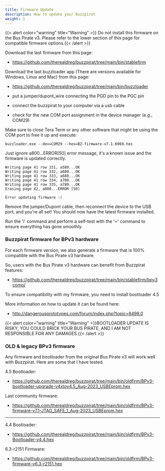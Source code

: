 ```yaml
---
title: Firmware Update
description: How to update your Buzzpirat
weight: 1
---
```


{{< alert color="warning" title="Warning" >}}
Do not install this firmware on the Bus Pirate v3. Please refer to the lower section of this page for compatible firmware options.{{< /alert >}}

Download the last firmware from this page: 
- https://github.com/therealdreg/buzzpirat/tree/main/bin/stablefirm

Download the last buzzloader app (There are versions available for Windows, Linux and Mac) from this page:
- https://github.com/therealdreg/buzzpirat/tree/main/bin/buzzloader

- put a jumper/dupont_wire connecting the PGD pin to the PGC pin
- connect the buzzpirat to your computer via a usb cable
- check for the new COM port assignment in the device manager (e.g., COM29)

Make sure to close Tera Term or any other software that might be using the COM port to free it up and execute:
```
buzzloader.exe --dev=COM29 --hex=BZ-firmware-v7.1.6969.hex
```

Just ignore a800...ERROR[50] error message, it's a known issue and the firmware is updated correctly.
```
Writing page 41 row 331, a580...OK
Writing page 41 row 332, a600...OK
Writing page 41 row 333, a680...OK
Writing page 41 row 334, a700...OK
Writing page 41 row 335, a780...OK
Erasing page 42, a800...ERROR [50]

Error updating firmware :(
```

Remove the jumper/Dupont cable, then reconnect the device to the USB port, and you're all set! You should now have the latest firmware installed. 

Run the 'i' command and perform a self-test with the '~' command to ensure everything has gone smoothly.

### Buzzpirat firmware for BPv3 hardware

For each firmware version, we also generate a firmware that is 100% compatible with the Bus Pirate v3 hardware.

So, users with the Bus Pirate v3 hardware can benefit from Buzzpirat features: 

- https://github.com/therealdreg/buzzpirat/tree/main/bin/stablefirm/bpv3comp/


To ensure compatibility with my firmware, you need to install bootloader 4.5

More information on how to update it can be found here:
- http://dangerousprototypes.com/forum/index.php?topic=8498.0


{{< alert color="warning" title="Warning" >}}BOOTLOADER UPDATE IS RISKY, YOU COULD BRICK YOUR BUS PIRATE, AND I AM NOT RESPONSIBLE FOR ANY DAMAGES.{{< /alert >}}


### OLD & legacy BPv3 firmware

Any firmware and bootloader from the original Bus Pirate v3 will work well with Buzzpirat. Here are some that I have tested.

4.5 Bootloader:
- https://github.com/therealdreg/buzzpirat/tree/main/bin/oldfirm/BPv3-bootloader-upgrade-v4xtov4.5_Aug-2023_USBEprom.hex

Last community firmware:
- https://github.com/therealdreg/buzzpirat/tree/main/bin/oldfirm/BPv3-firmware-v7.1-JTAG_SAFE_1_Aug-2023_USBEprom.hex

---

4.4 Bootloader:
- https://github.com/therealdreg/buzzpirat/tree/main/bin/oldfirm/BPv3-Bootloader-v4.4.hex

6.3-r2151 Firmware:
- https://github.com/therealdreg/buzzpirat/tree/main/bin/oldfirm/BPv3-firmware-v6.3-r2151.hex